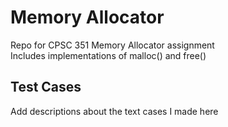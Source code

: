# Memory Allocator  
Repo for CPSC 351 Memory Allocator assignment  
Includes implementations of malloc() and free()

## Test Cases
Add descriptions about the text cases I made here

